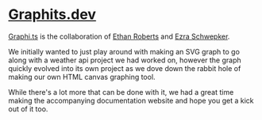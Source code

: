 # [Graphits.dev](https://graphits.dev/)

[Graphi.ts](https://github.com/MoreSaltMoreLemon/graphi.ts) is the collaboration of [Ethan Roberts](https://www.linkedin.com/in/eroberts-me/) and [Ezra Schwepker](https://www.linkedin.com/in/ezra-schwepker/).

We initially wanted to just play around with making an SVG graph to go along with a weather api project we had worked on, however the graph quickly evolved into its own project as we dove down the rabbit hole of making our own HTML canvas graphing tool.

While there's a lot more that can be done with it, we had a great time making the accompanying documentation website and hope you get a kick out of it too.